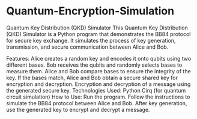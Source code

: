 # Quantum-Encryption-Simulation
Quantum Key Distribution (QKD) Simulator
This Quantum Key Distribution (QKD) Simulator is a Python program that demonstrates the BB84 protocol for secure key exchange. It simulates the process of key generation, transmission, and secure communication between Alice and Bob.

Features:
Alice creates a random key and encodes it onto qubits using two different bases.
Bob receives the qubits and randomly selects bases to measure them.
Alice and Bob compare bases to ensure the integrity of the key.
If the bases match, Alice and Bob obtain a secure shared key for encryption and decryption.
Encryption and decryption of a message using the generated secure key.
Technologies Used:
Python
Cirq (for quantum circuit simulation)
How to Use:
Run the program.
Follow the instructions to simulate the BB84 protocol between Alice and Bob.
After key generation, use the generated key to encrypt and decrypt a message.
